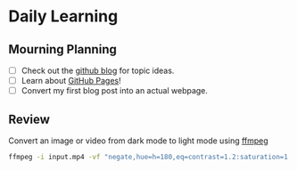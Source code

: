 # Daily Learning
## Mourning Planning
- [ ] Check out the [github blog](https://github.blog/) for topic ideas.
- [ ] Learn about [GitHub Pages](https://skills.github.com/#first-day-on-github)!
- [ ] Convert my first blog post into an actual webpage.
## Review
Convert an image or video from dark mode to light mode using [ffmpeg](https://www.ffmpeg.org)

```bash
ffmpeg -i input.mp4 -vf "negate,hue=h=180,eq=contrast=1.2:saturation=1.1" output.mp4
```

